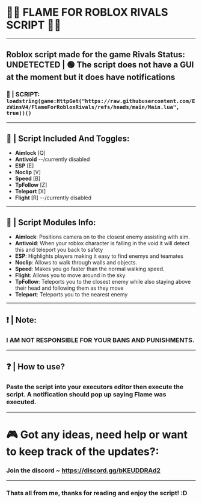 # 🎯🔫 FLAME FOR ROBLOX RIVALS SCRIPT 🔫🎯
-----------------
Roblox script made for the game Rivals
Status: UNDETECTED | 🟢
The script does not have a GUI at the moment but it does have notifications
-----------------
### 📜 | SCRIPT: `loadstring(game:HttpGet("https://raw.githubusercontent.com/EzWinsV4/FlameForRobloxRivals/refs/heads/main/Main.lua", true))()`
-----------------
## 📰 | Script Included And Toggles:
- **Aimlock** [Q]
- **Antivoid** --/currently disabled
- **ESP** [E]
- **Noclip** [V]
- **Speed** [B]
- **TpFollow** [Z]
- **Teleport** [X]
- **Flight** [R] --/currently disabled
-----------------
## 📰 | Script Modules Info:
- **Aimlock**:  Positions camera on to the closest enemy assisting with aim.
- **Antivoid**:  When your roblox character is falling in the void it will detect this and teleport you back to safety
- **ESP**:  Highlights players making it easy to find enemys and teamates
- **Noclip**:  Allows to walk through walls and objects.
- **Speed**:  Makes you go faster than the normal walking speed.
- **Flight**:  Allows you to move around in the sky
- **TpFollow**:  Teleports you to the closest enemy while also staying above their head and following them as they move
- **Teleport**:  Teleports you to the nearest enemy
-----------------
## ❗ | Note:
### I AM NOT RESPONSIBLE FOR YOUR BANS AND PUNISHMENTS.
-----------------
## ❓ | How to use?
### Paste the script into your executors editor then execute the script. A notification should pop up saying Flame was executed.
-----------------
# 🎮 Got any ideas, need help or want to keep track of the updates?:
### Join the discord ~ https://discord.gg/bKEUDDRAd2
-----------------
### Thats all from me, thanks for reading and enjoy the script! :D
